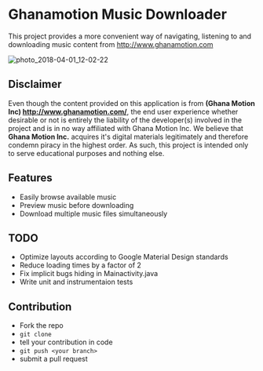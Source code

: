 # Ghanamotion Music Downloader
This project provides a more convenient way of navigating, listening to and downloading music content from http://www.ghanamotion.com

![photo_2018-04-01_12-02-22](https://user-images.githubusercontent.com/9197459/38172926-a3653d14-35a4-11e8-929b-066df81a5750.jpg)


## Disclaimer
Even though the content provided on this application is from **(Ghana Motion Inc) http://www.ghanamotion.com/**, the end user experience whether desirable or not
is entirely the liability of the developer(s) involved in the project and is in no way affiliated with Ghana Motion Inc. 
We believe that **Ghana Motion Inc.** acquires it's digital materials legitimately and therefore condemn piracy in the highest order. As such, this
project is intended only to serve educational purposes and nothing else. 

## Features
* Easily browse available music
* Preview music before downloading
* Download multiple music files simultaneously

## TODO
* Optimize layouts according to Google Material Design standards
* Reduce loading times by a factor of 2
* Fix implicit bugs hiding in Mainactivity.java
* Write unit and instrumentaion tests

## Contribution
* Fork the repo
* `` git clone `` 
* tell your contribution in code
* `` git push <your branch> `` 
* submit a pull request
